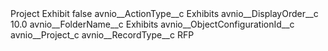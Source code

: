 <?xml version="1.0" encoding="UTF-8"?>
<CustomMetadata xmlns="http://soap.sforce.com/2006/04/metadata" xmlns:xsi="http://www.w3.org/2001/XMLSchema-instance" xmlns:xsd="http://www.w3.org/2001/XMLSchema">
    <label>Project Exhibit</label>
    <protected>false</protected>
    <values>
        <field>avnio__ActionType__c</field>
        <value xsi:type="xsd:string">Exhibits</value>
    </values>
    <values>
        <field>avnio__DisplayOrder__c</field>
        <value xsi:type="xsd:double">10.0</value>
    </values>
    <values>
        <field>avnio__FolderName__c</field>
        <value xsi:type="xsd:string">Exhibits</value>
    </values>
    <values>
        <field>avnio__ObjectConfigurationId__c</field>
        <value xsi:type="xsd:string">avnio__Project_c</value>
    </values>
    <values>
        <field>avnio__RecordType__c</field>
        <value xsi:type="xsd:string">RFP</value>
    </values>
</CustomMetadata>
